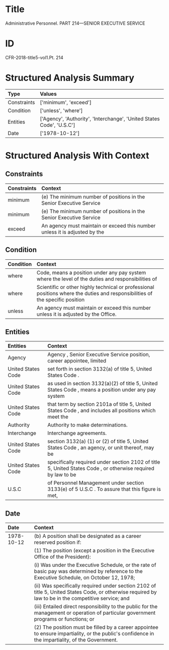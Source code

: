 # Title

 Administrative Personnel. PART 214—SENIOR EXECUTIVE SERVICE


# ID

 CFR-2018-title5-vol1.Pt. 214


# Structured Analysis Summary

| Type        | Values                                                                |
|:------------|:----------------------------------------------------------------------|
| Constraints | ['minimum', 'exceed']                                                 |
| Condition   | ['unless', 'where']                                                   |
| Entities    | ['Agency', 'Authority', 'Interchange', 'United States Code', 'U.S.C'] |
| Date        | ['1978-10-12']                                                        |


# Structured Analysis With Context

 


## Constraints

| Constraints   | Context                                                                     |
|:--------------|:----------------------------------------------------------------------------|
| minimum       | (e) The  minimum number of positions in the Senior Executive Service        |
| minimum       | (e) The  minimum number of positions in the Senior Executive Service        |
| exceed        | An agency must maintain or  exceed this number unless it is adjusted by the |


## Condition

| Condition   | Context                                                                                                                       |
|:------------|:------------------------------------------------------------------------------------------------------------------------------|
| where       | Code, means a position under any pay system where the level of the duties and responsibilities of                             |
| where       | Scientific or other highly technical or professional positions where the duties and responsibilities of the specific position |
| unless      | An agency must maintain or exceed this number  unless  it is adjusted by the Office.                                          |


## Entities

| Entities           | Context                                                                                                      |
|:-------------------|:-------------------------------------------------------------------------------------------------------------|
| Agency             | Agency , Senior Executive Service position, career appointee, limited                                        |
| United States Code | set forth in section 3132(a) of title 5, United States Code .                                                |
| United States Code | as used in section 3132(a)(2) of title 5, United States Code , means a position under any pay system         |
| United States Code | that term by section 2101a of title 5, United States Code , and includes all positions which meet the        |
| Authority          | Authority  to make determinations.                                                                           |
| Interchange        | Interchange  agreements.                                                                                     |
| United States Code | section 3132(a) (1) or (2) of title 5, United States Code , an agency, or unit thereof, may be               |
| United States Code | specifically required under section 2102 of title 5, United States Code , or otherwise required by law to be |
| U.S.C              | of Personnel Management under section 3133(e) of 5 U.S.C . To assure that this figure is met,                |


## Date

| Date       | Context                                                                                                                                                            |
|:-----------|:-------------------------------------------------------------------------------------------------------------------------------------------------------------------|
| 1978-10-12 | (b) A position shall be designated as a career reserved position if:                                                                                               |
|            |               (1) The position (except a position in the Executive Office of the President):                                                                       |
|            |               (i) Was under the Executive Schedule, or the rate of basic pay was determined by reference to the Executive Schedule, on October 12, 1978;           |
|            |               (ii) Was specifically required under section 2102 of title 5, United States Code, or otherwise required by law to be in the competitive service; and |
|            |               (iii) Entailed direct responsibility to the public for the management or operation of particular government programs or functions; or                |
|            |               (2) The position must be filled by a career appointee to ensure impartiality, or the public's confidence in the impartiality, of the Government.     |


